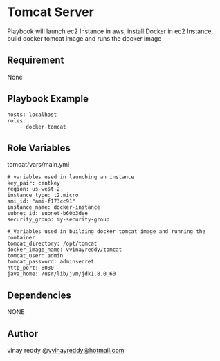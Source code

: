Tomcat Server
============

Playbook will launch ec2 Instance in aws, install Docker in ec2 Instance, build docker tomcat image and runs the docker image 

Requirement
-----------

None

Playbook Example
---------------
```
hosts: localhost
roles:
    - docker-tomcat
```

Role Variables
--------------
tomcat/vars/main.yml
```
# variables used in launching an instance
key_pair: centkey
region: us-west-2
instance_type: t2.micro
ami_id: "ami-f173cc91"
instance_name: docker-instance
subnet_id: subnet-b60b3dee
security_group: my-security-group
 
# Variables used in building docker tomcat image and running the container
tomcat_directory: /opt/tomcat
docker_image_name: vvinayreddy/tomcat
tomcat_user: admin
tomcat_password: adminsecret
http_port: 8080
java_home: /usr/lib/jvm/jdk1.8.0_60
```
Dependencies
------------
 NONE
 
Author
-----
vinay reddy @vvinayreddy@hotmail.com